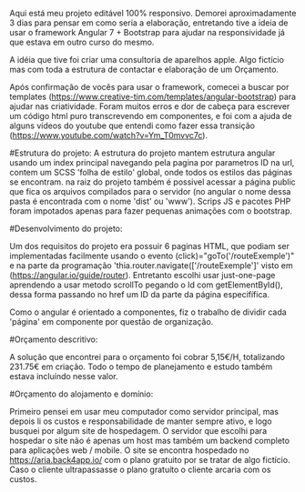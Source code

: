 <!------------ ARIA CONSULTORIA ------------>

Aqui está meu projeto editável 100% responsivo. Demorei aproximadamente 3 dias para pensar em
como seria a elaboração, entretando tive a ideia de usar o framework Angular 7 + Bootstrap para
 ajudar na responsividade já que estava em outro curso do mesmo.

A idéia que tive foi criar uma consultoria de aparelhos apple. Algo fictício mas com
toda a estrutura de contactar e elaboração de um Orçamento.

Após confirmação de vocês para usar o framework, comecei a buscar por templates 
(https://www.creative-tim.com/templates/angular-bootstrap)  para ajudar nas criatividade. Foram muitos 
erros e dor de cabeça para escrever um código html puro transcrevendo em componentes, e foi com a ajuda 
de alguns vídeos do youtube que entendi como fazer essa transição (https://www.youtube.com/watch?v=Ym_T0mvvc7c).

#Estrutura do projeto:
A estrutura do projeto mantem estrutura angular usando um index principal navegando pela pagina por parametros
ID na url, contem um SCSS 'folha de estilo' global, onde todos os estilos das páginas se encontram.
na raiz do projeto também é possivel acessar a página public que fica os arquivos compilados para o servidor 
(no angular o nome dessa pasta é encontrada com o nome 'dist' ou 'www'). Scrips JS e pacotes PHP foram impotados 
apenas para fazer pequenas animações com o bootstrap.


#Desenvolvimento do projeto:

Um dos requisitos do projeto era possuir 6 paginas HTML, que podiam ser implementadas
facilmente usando o evento (click)="goTo('/routeExemple')" e na parte da programação
'thia.router.navigate(['/routeExemple']' visto em (https://angular.io/guide/router). Entretanto escolhi
usar just-one-page aprendendo a usar metodo scrollTo pegando o Id com getElementById(),
dessa forma passando no href um ID da parte da página especifífica.

Como o angular é orientado a componentes, fiz o trabalho de dividir cada 'página'
em componente por questão de organização.

#Orçamento descritivo:

A solução que encontrei para o orçamento foi cobrar 5,15€/H, totalizando 231.75€ em criação. 
Todo o tempo de planejamento e estudo também estava incluíndo nesse valor.

#Orçamento do alojamento e domínio:

Primeiro pensei em usar meu computador como servidor principal, mas depois li os custos e responsabilidade de
manter sempre ativo, e logo busquei por algum site de hospedagem. O servidor que escolhi para hospedar o site
não é apenas um host mas também um backend completo para aplicações web / mobile.
O site se encontra hospedado no https://aria.back4app.io/ com o plano gratuito por se tratar de algo fictício.
Caso o cliente ultrapassasse o plano gratuíto o cliente arcaria com os custos.